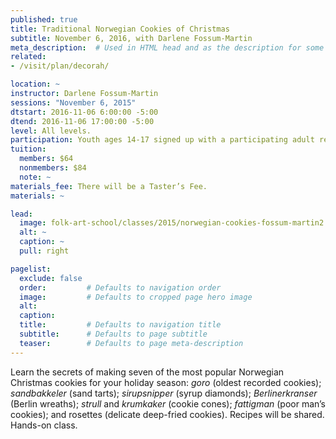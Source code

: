 ```yaml
---
published: true
title: Traditional Norwegian Cookies of Christmas 
subtitle: November 6, 2016, with Darlene Fossum-Martin
meta_description:  # Used in HTML head and as the description for some search engines
related:
- /visit/plan/decorah/

location: ~
instructor: Darlene Fossum-Martin
sessions: "November 6, 2015"
dtstart: 2016-11-06 6:00:00 -5:00
dtend: 2016-11-06 17:00:00 -5:00
level: All levels. 
participation: Youth ages 14-17 signed up with a participating adult receive a 25% discount.
tuition:
  members: $64
  nonmembers: $84
  note: ~
materials_fee: There will be a Taster’s Fee.
materials: ~ 

lead:
  image: folk-art-school/classes/2015/norwegian-cookies-fossum-martin2.jpg
  alt: ~
  caption: ~
  pull: right

pagelist:
  exclude: false
  order:         # Defaults to navigation order  
  image:         # Defaults to cropped page hero image
  alt:
  caption:
  title:         # Defaults to navigation title
  subtitle:      # Defaults to page subtitle
  teaser:        # Defaults to page meta-description 
---
```

Learn the secrets of making seven of the most popular Norwegian Christmas cookies for your holiday season: _goro_ (oldest recorded cookies); _sandbakkeler_ (sand tarts);  _sirupsnipper_ (syrup diamonds); _Berlinerkranser_ (Berlin wreaths); _strull_ and _krumkaker_ (cookie cones); _fattigman_ (poor man’s cookies); and rosettes (delicate deep-fried cookies). Recipes will be shared. Hands-on class.